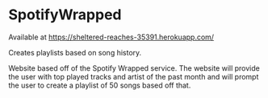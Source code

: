 # SpotifyWrapped
Available at https://sheltered-reaches-35391.herokuapp.com/

Creates playlists based on song history.

Website based off of the Spotify Wrapped service. The website will provide the user with top played tracks and artist of the past month and will prompt the user to create a playlist of 50 songs based off that.
